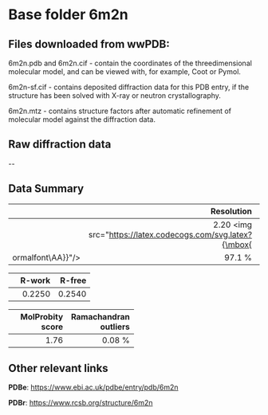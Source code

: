 # Base folder 6m2n

## Files downloaded from wwPDB:

6m2n.pdb and 6m2n.cif - contain the coordinates of the threedimensional molecular model, and can be viewed with, for example, Coot or Pymol.

6m2n-sf.cif - contains deposited diffraction data for this PDB entry, if the structure has been solved with X-ray or neutron crystallography.

6m2n.mtz - contains structure factors after automatic refinement of molecular model against the diffraction data.

## Raw diffraction data

--<br> 

## Data Summary
|   | Resolution | Completeness| I/sigma |
|---|-------------:|----------------:|--------------:|
|   |2.20 <img src="https://latex.codecogs.com/svg.latex?{\mbox{
ormalfont\AA}}"/>|97.1  %|<img width=50/>4.900|

|   | **R-work**| **R-free**   
|---|-------------:|----------------:|           
||0.2250|0.2540|

|   |**MolProbity<br>score**| **Ramachandran<br>outliers** 
|---|-------------:|----------------:|
||1.76|0.08 %|

## Other relevant links 
**PDBe**:  https://www.ebi.ac.uk/pdbe/entry/pdb/6m2n
 
**PDBr**: https://www.rcsb.org/structure/6m2n 

